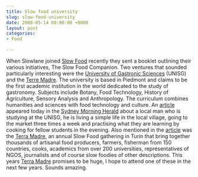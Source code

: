 ```yaml
---
title: Slow food university
slug: slow-food-university
date: 2008-05-14 00:00:00 +0000
layout: post
categories: 
- Food

---
```

When Slowlane joined [Slow Food][slowfood] recently they sent a booklet outlining their various initiatives, The Slow Food Companion. Two ventures that sounded particularly interesting were the [University of Gastronic Sciences][unisg] (UNISG) and the [Terre Madre](http://www.terramadre.info/ "Terre Madre"). The university is based in Piedmont and claims to be the first academic institution in the world dedicated to the study of gastronomy. Subjects include Botany, Food Technology, History of Agriculture, Sensory Analysis and Anthropology. The curriculum combines humanities and sciences with food technology and culture. An [article][smh] appeared today in the [Sydney Morning Herald][smh 2] about a local man who is studying at the UNISG, he is living a simple life in the local village, going to the market three times a week and practising what they are learning by cooking for fellow students in the evening. Also mentioned in the [article][smh] was the [Terra Madre][terramadre], an annual Slow Food gathering in Turin that bring together thousands of artisanal food producers, farmers, fisherman from 150 countries, cooks, academics from over 200 universities, representatives of NGOS, journalists and of course slow foodies of other descriptions. This years [Terra Madre][terramadre] promises to be huge, I hope to attend one of these in the next few years. Sounds amazing.

[slowfood]: http://www.slowfood.com/
[smh]: http://www.smh.com.au/news/environment/slowly-does-it--the-sustainable-way/2008/05/13/1210444436878.html
[smh 2]: http://www.smh.com.au/
[terramadre]: http://www.terramadre.info/
[unisg]: http://www.unisg.it/
